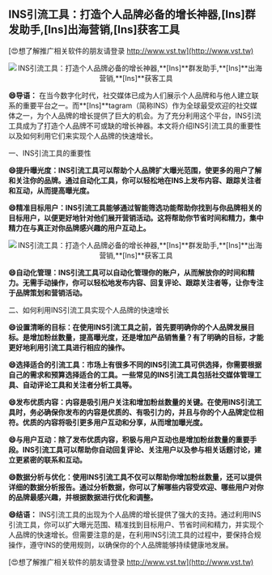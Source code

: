 ## **INS引流工具：打造个人品牌必备的增长神器,**[Ins]**群发助手,**[Ins]**出海营销,**[Ins]**获客工具**

[😍想了解推广相关软件的朋友请登录 http://www.vst.tw](http://www.vst.tw)

 <center><img src="https://vst.tw/MP4/tuiguang/png/7.png" alt="INS引流工具：打造个人品牌必备的增长神器,**[Ins]**群发助手,**[Ins]**出海营销,**[Ins]**获客工具"></center>

**😄导语：**
在当今数字化时代，社交媒体已成为人们展示个人品牌和与他人建立联系的重要平台之一。而**[Ins]**tagram（简称INS）作为全球最受欢迎的社交媒体之一，为个人品牌的增长提供了巨大的机会。为了充分利用这个平台，INS引流工具成为了打造个人品牌不可或缺的增长神器。本文将介绍INS引流工具的重要性以及如何利用它们来实现个人品牌的快速增长。

一、INS引流工具的重要性

**😄提升曝光度：INS引流工具可以帮助个人品牌扩大曝光范围，使更多的用户了解和关注你的品牌。通过自动化工具，你可以轻松地在INS上发布内容、跟踪关注者和互动，从而提高曝光度。**

**😄精准目标用户：INS引流工具能够通过智能筛选功能帮助你找到与你品牌相关的目标用户，以便更好地针对他们展开营销活动。这将帮助你节省时间和精力，集中精力在与真正对你品牌感兴趣的用户互动上。**

 <center><img src="https://vst.tw/MP4/tuiguang/png/0.png" alt="INS引流工具：打造个人品牌必备的增长神器,**[Ins]**群发助手,**[Ins]**出海营销,**[Ins]**获客工具"></center>

**😄自动化管理：INS引流工具可以自动化管理你的账户，从而解放你的时间和精力。无需手动操作，你可以轻松地发布内容、回复评论、跟踪关注者等，让你专注于品牌策划和营销活动。**

二、如何利用INS引流工具实现个人品牌的快速增长

**😄设置清晰的目标：在使用INS引流工具之前，首先要明确你的个人品牌发展目标。是增加粉丝数量，提高曝光度，还是增加产品销售量？有了明确的目标，才能更好地利用引流工具进行相应的操作。**

**😄选择适合的引流工具：市场上有很多不同的INS引流工具可供选择，你需要根据自己的需求和预算选择适合的工具。一些常见的INS引流工具包括社交媒体管理工具、自动评论工具和关注者分析工具等。**

**😄发布优质内容：内容是吸引用户关注和增加粉丝数量的关键。在使用INS引流工具时，务必确保你发布的内容是优质的、有吸引力的，并且与你的个人品牌定位相符。优质的内容将吸引更多用户互动和分享，从而增加曝光度。**

**😄与用户互动：除了发布优质内容，积极与用户互动也是增加粉丝数量的重要手段。INS引流工具可以帮助你自动回复评论、关注用户以及参与相关话题讨论，建立更紧密的联系和互动。**

**😄数据分析与优化：使用INS引流工具不仅可以帮助你增加粉丝数量，还可以提供详细的数据分析报告。通过分析数据，你可以了解哪些内容受欢迎、哪些用户对你的品牌最感兴趣，并根据数据进行优化和调整。**

**😄结语：**
INS引流工具的出现为个人品牌的增长提供了强大的支持。通过利用INS引流工具，你可以扩大曝光范围、精准找到目标用户、节省时间和精力，并实现个人品牌的快速增长。但需要注意的是，在利用INS引流工具的过程中，要保持合规操作，遵守INS的使用规则，以确保你的个人品牌能够持续健康地发展。

[😍想了解推广相关软件的朋友请登录 http://www.vst.tw](http://www.vst.tw)



